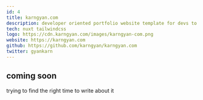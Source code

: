 ```yaml
---
id: 4
title: karngyan.com
description: developer oriented portfolio website template for devs to quickly setup a blog and showcase projects
tech: nuxt tailwindcss
logo: https://cdn.karngyan.com/images/karngyan-com.png
website: https://karngyan.com
github: https://github.com/karngyan/karngyan.com
twitter: gyankarn
---
```


## coming soon

trying to find the right time to write about it
